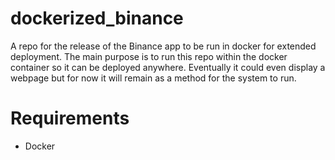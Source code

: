 # dockerized_binance
A repo for the release of the Binance app to be run in docker for extended deployment.
The main purpose is to run this repo within the docker container so it can be deployed anywhere.
Eventually it could even display a webpage but for now it will remain as a method for the system to run.

# Requirements
- Docker
